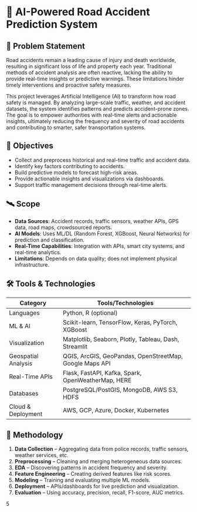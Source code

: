# 🚦 AI-Powered Road Accident Prediction System

## 🚧 Problem Statement

Road accidents remain a leading cause of injury and death worldwide, resulting in significant loss of life and property each year. Traditional methods of accident analysis are often reactive, lacking the ability to provide real-time insights or predictive warnings. These limitations hinder timely interventions and proactive safety measures.

This project leverages Artificial Intelligence (AI) to transform how road safety is managed. By analyzing large-scale traffic, weather, and accident datasets, the system identifies patterns and predicts accident-prone zones. The goal is to empower authorities with real-time alerts and actionable insights, ultimately reducing the frequency and severity of road accidents and contributing to smarter, safer transportation systems.

## 🎯 Objectives

- Collect and preprocess historical and real-time traffic and accident data.
- Identify key factors contributing to accidents.
- Build predictive models to forecast high-risk areas.
- Provide actionable insights and visualizations via dashboards.
- Support traffic management decisions through real-time alerts.

## 🛰️ Scope

- **Data Sources**: Accident records, traffic sensors, weather APIs, GPS data, road maps, crowdsourced reports.
- **AI Models**: Uses ML/DL (Random Forest, XGBoost, Neural Networks) for prediction and classification.
- **Real-Time Capabilities**: Integration with APIs, smart city systems, and real-time analytics.
- **Limitations**: Depends on data quality; does not implement physical infrastructure.

## 🛠️ Tools & Technologies

| Category             | Tools/Technologies                                         |
|----------------------|------------------------------------------------------------|
| Languages            | Python, R (optional)                                       |
| ML & AI              | Scikit-learn, TensorFlow, Keras, PyTorch, XGBoost          |
| Visualization        | Matplotlib, Seaborn, Plotly, Tableau, Dash, Streamlit      |
| Geospatial Analysis  | QGIS, ArcGIS, GeoPandas, OpenStreetMap, Google Maps API    |
| Real-Time APIs       | Flask, FastAPI, Kafka, Spark, OpenWeatherMap, HERE         |
| Databases            | PostgreSQL/PostGIS, MongoDB, AWS S3, HDFS                  |
| Cloud & Deployment   | AWS, GCP, Azure, Docker, Kubernetes                        |

## 🧪 Methodology

1. **Data Collection** – Aggregating data from police records, traffic sensors, weather services, etc.
2. **Preprocessing** – Cleaning and merging heterogeneous data sources.
3. **EDA** – Discovering patterns in accident frequency and severity.
4. **Feature Engineering** – Creating derived features like risk scores.
5. **Modeling** – Training and evaluating multiple ML models.
6. **Deployment** – APIs/dashboards for live prediction and visualization.
7. **Evaluation** – Using accuracy, precision, recall, F1-score, AUC metrics.


5
